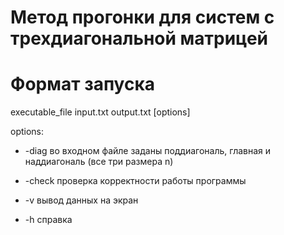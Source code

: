 # Метод прогонки для систем с трехдиагональной матрицей

# Формат запуска
executable_file input.txt output.txt [options]

options:
 
 - -diag  во входном файле заданы поддиагональ, главная и наддиагональ (все три размера n)
 
 - -check проверка корректности работы программы
 
 - -v вывод данных на экран
 
 - -h справка
